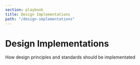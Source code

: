 ```yaml
---
section: playbook
title: Design Implementations
path: "/design-implementations"
---
```


# Design Implementations

How design principles and standards should be implementated
